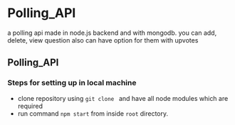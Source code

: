 # Polling_API
a polling api made in node.js backend and with mongodb. you can add, delete, view question also can have option for them with upvotes

<html>
  <body>
    <h2>Polling_API</h2>
    <h3>Steps for setting up in local machine</h3>
     <ul>  
       <li>clone repository using <code>git clone <REPO_URL></code> and have all node modules which are required</li>
        <li>run command <code>npm start</code> from inside <code>root</code> directory.</li>
     </ul>
  </body>
</html>

